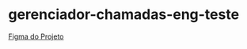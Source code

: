 # gerenciador-chamadas-eng-teste

[Figma do Projeto](href=https://www.figma.com/file/XU9aPJq6SlqrDDJglORXFi/Untitled?type=design&node-id=0%3A1&mode=dev&t=bIyyogHz7IiVNctR-1)
